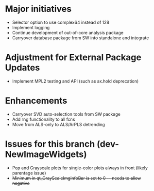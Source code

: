 # Major initiatives
* Selector option to use complex64 instead of 128
* Implement logging
* Continue development of out-of-core analysis package
* Carryover database package from SW into standalone and integrate

# Adjustment for External Package Updates
* Implement MPL2 testing and API (such as ax.hold deprecation)

# Enhancements
* Carryover SVD auto-selection tools from SW package
* Add rng functionality to all fcns
* Move from ALS-only to ALS/ArPLS detrending

# Issues for this branch (dev-NewImageWidgets)
* Pop and Grayscale plots for single-color plots always in front (likely parentage issue)
* ~~Minimum in qt_GrayScaleImgInfoBar is set to 0 -- needs to allow negative~~